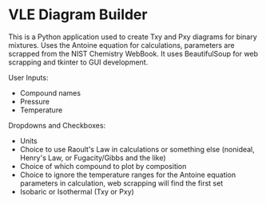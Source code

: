 # VLE Diagram Builder
This is a Python application used to create Txy and Pxy diagrams for binary mixtures. Uses the Antoine equation for calculations, parameters are scrapped from the NIST Chemistry WebBook. It uses BeautifulSoup for web scrapping and tkinter to GUI development.

User Inputs:
- Compound names
- Pressure
- Temperature

Dropdowns and Checkboxes:
- Units
- Choice to use Raoult's Law in calculations or something else (nonideal, Henry's Law, or Fugacity/Gibbs and the like)
- Choice of which compound to plot by composition
- Choice to ignore the temperature ranges for the Antoine equation parameters in calculation, web scrapping will find the first set
- Isobaric or Isothermal (Txy or Pxy)
